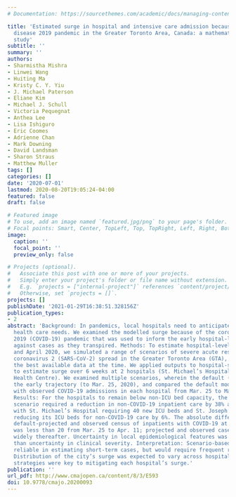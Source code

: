 ```yaml
---
# Documentation: https://sourcethemes.com/academic/docs/managing-content/

title: 'Estimated surge in hospital and intensive care admission because of the coronavirus
  disease 2019 pandemic in the Greater Toronto Area, Canada: a mathematical modelling
  study'
subtitle: ''
summary: ''
authors:
- Sharmistha Mishra
- Linwei Wang
- Huiting Ma
- Kristy C. Y. Yiu
- J. Michael Paterson
- Eliane Kim
- Michael J. Schull
- Victoria Pequegnat
- Anthea Lee
- Lisa Ishiguro
- Eric Coomes
- Adrienne Chan
- Mark Downing
- David Landsman
- Sharon Straus
- Matthew Muller
tags: []
categories: []
date: '2020-07-01'
lastmod: 2020-08-20T19:05:24-04:00
featured: false
draft: false

# Featured image
# To use, add an image named `featured.jpg/png` to your page's folder.
# Focal points: Smart, Center, TopLeft, Top, TopRight, Left, Right, BottomLeft, Bottom, BottomRight.
image:
  caption: ''
  focal_point: ''
  preview_only: false

# Projects (optional).
#   Associate this post with one or more of your projects.
#   Simply enter your project's folder or file name without extension.
#   E.g. `projects = ["internal-project"]` references `content/project/deep-learning/index.md`.
#   Otherwise, set `projects = []`.
projects: []
publishDate: '2021-01-29T16:38:51.328156Z'
publication_types:
- 2
abstract: 'Background: In pandemics, local hospitals need to anticipate a surge in
  health care needs. We examined the modelled surge because of the coronavirus disease
  2019 (COVID-19) pandemic that was used to inform the early hospital-level response
  against cases as they transpired. Methods: To estimate hospital-level surge in March
  and April 2020, we simulated a range of scenarios of severe acute respiratory syndrome
  coronavirus 2 (SARS-CoV-2) spread in the Greater Toronto Area (GTA), Canada, using
  the best available data at the time. We applied outputs to hospital-specific data
  to estimate surge over 6 weeks at 2 hospitals (St. Michael’s Hospital and St. Joseph’s
  Health Centre). We examined multiple scenarios, wherein the default (R0 = 2.4) resembled
  the early trajectory (to Mar. 25, 2020), and compared the default model projections
  with observed COVID-19 admissions in each hospital from Mar. 25 to May 6, 2020.
  Results: For the hospitals to remain below non-ICU bed capacity, the default pessimistic
  scenario required a reduction in non-COVID-19 inpatient care by 38% and 28%, respectively,
  with St. Michael’s Hospital requiring 40 new ICU beds and St. Joseph’s Health Centre
  reducing its ICU beds for non-COVID-19 care by 6%. The absolute difference between
  default-projected and observed census of inpatients with COVID-19 at each hospital
  was less than 20 from Mar. 25 to Apr. 11; projected and observed cases diverged
  widely thereafter. Uncertainty in local epidemiological features was more influential
  than uncertainty in clinical severity. Interpretation: Scenario-based analyses were
  reliable in estimating short-term cases, but would require frequent re-analyses.
  Distribution of the city’s surge was expected to vary across hospitals, and community-level
  strategies were key to mitigating each hospital’s surge.'
publication: ''
url_pdf: http://www.cmajopen.ca/content/8/3/E593
doi: 10.9778/cmajo.20200093
---
```

